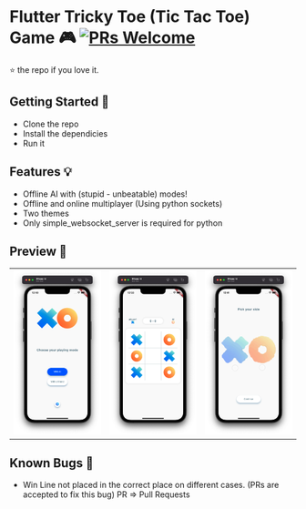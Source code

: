 # Flutter Tricky Toe (Tic Tac Toe) Game 🎮 [![PRs Welcome](https://img.shields.io/badge/PRs-welcome-brightgreen.svg?style=flat-square)](http://makeapullrequest.com)

⭐️ the repo if you love it.

## Getting Started 🚀

- Clone the repo
- Install the dependicies
- Run it

## Features 💡

- Offline AI with (stupid - unbeatable) modes!
- Offline and online multiplayer (Using python sockets)
- Two themes
- Only simple_websocket_server is required for python

## Preview 📸


|                                           |                                           |                                           |
| ----------------------------------------- | ----------------------------------------- | ----------------------------------------- |
| <img src="screenshots/Screenshot 2022-07-19 at 12.40.47 PM.png" width="400"> | <img src="screenshots/Screenshot 2022-07-19 at 12.53.59 PM.png" width="400"> | <img src="screenshots/Screenshot 2022-07-19 at 12.41.10 PM.png" width="400"> |

## Known Bugs 🐞

- Win Line not placed in the correct place on different cases. (PRs are accepted to fix this bug) PR => Pull Requests
